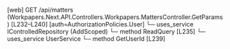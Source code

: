[web] GET /api/matters  (Workpapers.Next.API.Controllers.Workpapers.MattersController.GetParams)  [L232–L240] [auth=AuthorizationPolicies.User]
  └─ uses_service IControlledRepository<MatterStatus> (AddScoped)
    └─ method ReadQuery [L235]
  └─ uses_service UserService
    └─ method GetUserId [L239]

